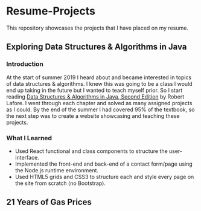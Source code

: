 # Resume-Projects
This repository showcases the projects that I have placed on my resume.

## Exploring Data Structures & Algorithms in Java

### Introduction

At the start of summer 2019 I heard about and became interested in topics of data structures & algorithms. I knew this was going to be a class I would end up taking in the future but I wanted to teach myself prior. So I start reading  [Data Structures & Algorithms in Java, Second Edition](http://web.fi.uba.ar/~jvillca/hd/public/books/Data_Structures_and_Algorithms_in_Java_2nd_Edition.pdf) by Robert Lafore. I went through each chapter and solved as many assigned projects as I could. By the end of the summer I had covered 95% of the textbook, so the next step was to create a website showcasing and teaching these projects.

### What I Learned

* Used React functional and class components to structure the user-interface.
* Implemented the front-end and back-end of a contact form/page using the Node.js runtime environment.
* Used HTML5 grids and CSS3 to structure each and style every page on the site from scratch (no Bootstrap).

## 21 Years of Gas Prices



